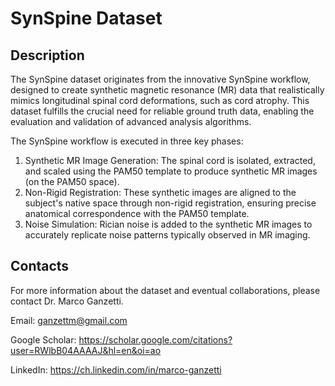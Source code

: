 # SynSpine Dataset

## Description

The SynSpine dataset originates from the innovative SynSpine workflow, designed to create synthetic magnetic resonance (MR) data that realistically mimics longitudinal spinal cord deformations, such as cord atrophy. This dataset fulfills the crucial need for reliable ground truth data, enabling the evaluation and validation of advanced analysis algorithms.

The SynSpine workflow is executed in three key phases:

1) Synthetic MR Image Generation: The spinal cord is isolated, extracted, and scaled using the PAM50 template to produce synthetic MR images (on the PAM50 space).
2) Non-Rigid Registration: These synthetic images are aligned to the subject's native space through non-rigid registration, ensuring precise anatomical correspondence with the PAM50 template.
3) Noise Simulation: Rician noise is added to the synthetic MR images to accurately replicate noise patterns typically observed in MR imaging.

## Contacts
For more information about the dataset and eventual collaborations, please contact Dr. Marco Ganzetti.

Email: ganzettm@gmail.com

Google Scholar: https://scholar.google.com/citations?user=RWlbB04AAAAJ&hl=en&oi=ao

LinkedIn: https://ch.linkedin.com/in/marco-ganzetti
